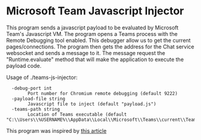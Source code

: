 # Microsoft Team Javascript Injector

This program sends a javascript payload to be evaluated by Microsoft Team's Javascript VM. The program opens a Teams process with the Remote Debugging tool enabled. This debugger allow us to get the current pages/connections. The program then gets the address for the Chat service websocket and sends a message to it. The message request the "Runtime.evaluate" method that will make the application to execute the payload code.

Usage of ./teams-js-injector:
```
  -debug-port int
        Port number for Chromium remote debugging (default 9222)
  -payload-file string
        Javascript file to inject (default "payload.js")
  -teams-path string
        Location of Teams executable (default "C:\\Users\\%USERNAME%\\AppData\\Local\\Microsoft\\Teams\\current\\Teams.exe")
```

This program was inspired by [this article](https://medium.com/@dany74q/injecting-js-into-electron-apps-and-adding-rtl-support-for-microsoft-teams-d315dfb212a6)